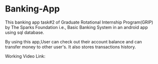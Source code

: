 # Banking-App
This banking app task#2 of Graduate Rotational Internship Program(GRIP) by The Sparks Foundation i.e., Basic Banking System in an android app using sql database.

By using this app,User can check out their account balance and can transfer money to other user's. It also stores transactions history.

Working Video Link: 
